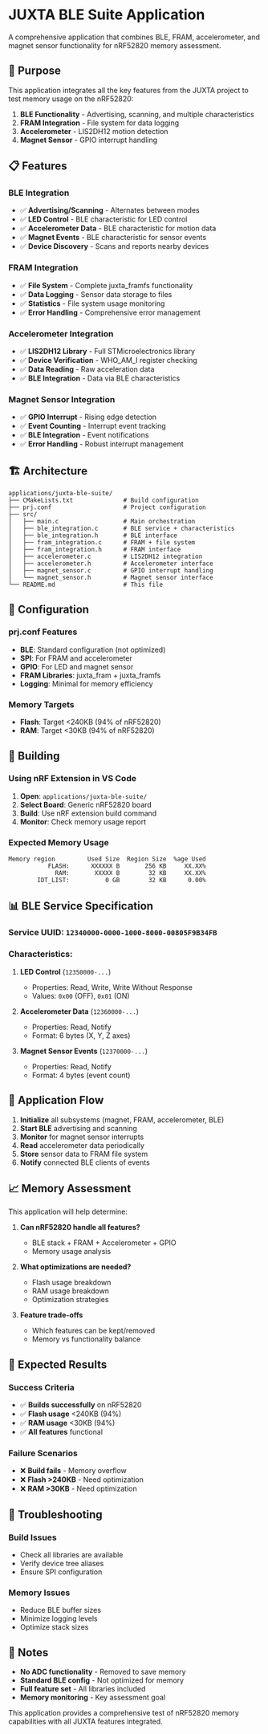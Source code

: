 # JUXTA BLE Suite Application

A comprehensive application that combines BLE, FRAM, accelerometer, and magnet sensor functionality for nRF52820 memory assessment.

## 🎯 Purpose

This application integrates all the key features from the JUXTA project to test memory usage on the nRF52820:

1. **BLE Functionality** - Advertising, scanning, and multiple characteristics
2. **FRAM Integration** - File system for data logging
3. **Accelerometer** - LIS2DH12 motion detection
4. **Magnet Sensor** - GPIO interrupt handling

## 📋 Features

### BLE Integration
- ✅ **Advertising/Scanning** - Alternates between modes
- ✅ **LED Control** - BLE characteristic for LED control
- ✅ **Accelerometer Data** - BLE characteristic for motion data
- ✅ **Magnet Events** - BLE characteristic for sensor events
- ✅ **Device Discovery** - Scans and reports nearby devices

### FRAM Integration
- ✅ **File System** - Complete juxta_framfs functionality
- ✅ **Data Logging** - Sensor data storage to files
- ✅ **Statistics** - File system usage monitoring
- ✅ **Error Handling** - Comprehensive error management

### Accelerometer Integration
- ✅ **LIS2DH12 Library** - Full STMicroelectronics library
- ✅ **Device Verification** - WHO_AM_I register checking
- ✅ **Data Reading** - Raw acceleration data
- ✅ **BLE Integration** - Data via BLE characteristics

### Magnet Sensor Integration
- ✅ **GPIO Interrupt** - Rising edge detection
- ✅ **Event Counting** - Interrupt event tracking
- ✅ **BLE Integration** - Event notifications
- ✅ **Error Handling** - Robust interrupt management

## 🏗️ Architecture

```
applications/juxta-ble-suite/
├── CMakeLists.txt              # Build configuration
├── prj.conf                    # Project configuration
├── src/
│   ├── main.c                  # Main orchestration
│   ├── ble_integration.c       # BLE service + characteristics
│   ├── ble_integration.h       # BLE interface
│   ├── fram_integration.c      # FRAM + file system
│   ├── fram_integration.h      # FRAM interface
│   ├── accelerometer.c         # LIS2DH12 integration
│   ├── accelerometer.h         # Accelerometer interface
│   ├── magnet_sensor.c         # GPIO interrupt handling
│   └── magnet_sensor.h         # Magnet sensor interface
└── README.md                   # This file
```

## 🔧 Configuration

### prj.conf Features
- **BLE**: Standard configuration (not optimized)
- **SPI**: For FRAM and accelerometer
- **GPIO**: For LED and magnet sensor
- **FRAM Libraries**: juxta_fram + juxta_framfs
- **Logging**: Minimal for memory efficiency

### Memory Targets
- **Flash**: Target <240KB (94% of nRF52820)
- **RAM**: Target <30KB (94% of nRF52820)

## 🚀 Building

### Using nRF Extension in VS Code
1. **Open**: `applications/juxta-ble-suite/`
2. **Select Board**: Generic nRF52820 board
3. **Build**: Use nRF extension build command
4. **Monitor**: Check memory usage report

### Expected Memory Usage
```
Memory region         Used Size  Region Size  %age Used
           FLASH:      XXXXXX B       256 KB     XX.XX%
             RAM:       XXXXX B        32 KB     XX.XX%
        IDT_LIST:          0 GB        32 KB      0.00%
```

## 📊 BLE Service Specification

### Service UUID: `12340000-0000-1000-8000-00805F9B34FB`

### Characteristics:
1. **LED Control** (`12350000-...`)
   - Properties: Read, Write, Write Without Response
   - Values: `0x00` (OFF), `0x01` (ON)

2. **Accelerometer Data** (`12360000-...`)
   - Properties: Read, Notify
   - Format: 6 bytes (X, Y, Z axes)

3. **Magnet Sensor Events** (`12370000-...`)
   - Properties: Read, Notify
   - Format: 4 bytes (event count)

## 🔄 Application Flow

1. **Initialize** all subsystems (magnet, FRAM, accelerometer, BLE)
2. **Start BLE** advertising and scanning
3. **Monitor** for magnet sensor interrupts
4. **Read** accelerometer data periodically
5. **Store** sensor data to FRAM file system
6. **Notify** connected BLE clients of events

## 📈 Memory Assessment

This application will help determine:

1. **Can nRF52820 handle all features?**
   - BLE stack + FRAM + Accelerometer + GPIO
   - Memory usage analysis

2. **What optimizations are needed?**
   - Flash usage breakdown
   - RAM usage breakdown
   - Optimization strategies

3. **Feature trade-offs**
   - Which features can be kept/removed
   - Memory vs functionality balance

## 🎯 Expected Results

### Success Criteria
- ✅ **Builds successfully** on nRF52820
- ✅ **Flash usage** <240KB (94%)
- ✅ **RAM usage** <30KB (94%)
- ✅ **All features** functional

### Failure Scenarios
- ❌ **Build fails** - Memory overflow
- ❌ **Flash >240KB** - Need optimization
- ❌ **RAM >30KB** - Need optimization

## 🔧 Troubleshooting

### Build Issues
- Check all libraries are available
- Verify device tree aliases
- Ensure SPI configuration

### Memory Issues
- Reduce BLE buffer sizes
- Minimize logging levels
- Optimize stack sizes

## 📝 Notes

- **No ADC functionality** - Removed to save memory
- **Standard BLE config** - Not optimized for memory
- **Full feature set** - All libraries included
- **Memory monitoring** - Key assessment goal

This application provides a comprehensive test of nRF52820 memory capabilities with all JUXTA features integrated. 